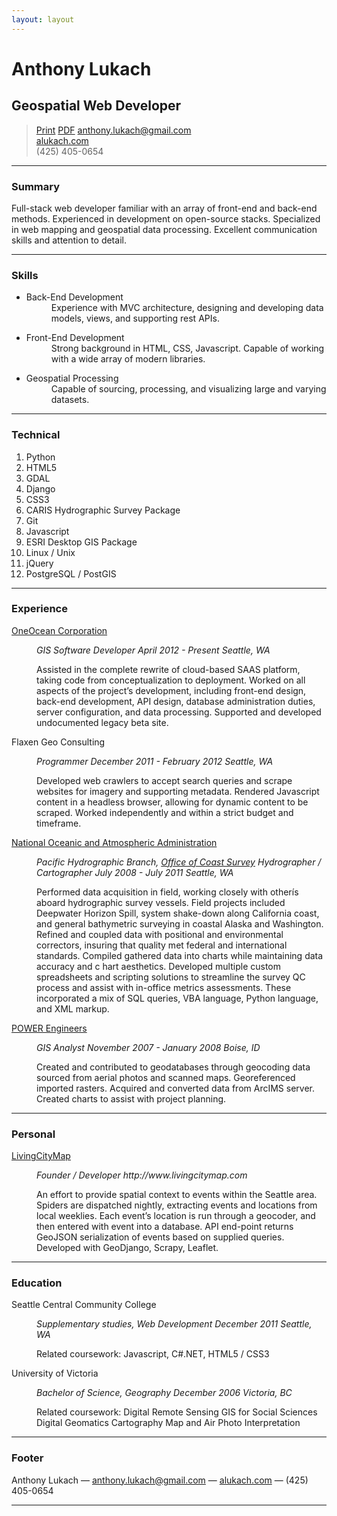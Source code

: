 ```yaml
---
layout: layout
---
```


<div class="resume">
    <h1>Anthony Lukach</h1>

<h2>Geospatial Web Developer</h2>

<blockquote>
  <p><span class="buttons"><a class="button" href="alukach.html">Print</a> <a class="button" href="alukach.pdf">PDF</a></span>
  <a href="mailto:anthony.lukach@gmail.com">anthony.lukach@gmail.com</a><br />
  <a href="http://www.alukach.com">alukach.com</a><br />
  <span class='phone'>(425) 405-0654</span></p>
</blockquote>

<hr />

<h3 id="profile">Summary</h3>

<p>Full-stack web developer familiar with an array of front-end and back-end methods.  Experienced in
development on open-source stacks. Specialized in web mapping and geospatial data processing. Excellent
communication skills and attention to detail.</p>

<hr />

<h3 id="skills">Skills</h3>

<ul>
<li><dl>
<dt>Back-End Development</dt>
<dd>Experience with MVC architecture, designing and developing data models, views, and supporting rest APIs.</dd>
</dl></li>
<li><dl>
<dt>Front-End Development</dt>
<dd>Strong background in HTML, CSS, Javascript.  Capable of working with a wide array of modern libraries.</dd>
</dl></li>
<li><dl>
<dt>Geospatial Processing</dt>
<dd>Capable of sourcing, processing, and visualizing large and varying datasets.</dd>
</dl></li>
</ul>

<hr />

<h3 id="technical">Technical</h3>

<ol>
<li>Python</li>
<li>HTML5</li>
<li>GDAL</li>
<li>Django</li>
<li>CSS3</li>
<li>CARIS Hydrographic Survey Package</li>
<li>Git</li>
<li>Javascript</li>
<li>ESRI Desktop GIS Package</li>
<li>Linux / Unix</li>
<li>jQuery</li>
<li>PostgreSQL / PostGIS</li>
</ol>

<hr />

<h3 id="experience">Experience</h3>

<dl>
<dt><a href="https://www.oneoceancorp.com">OneOcean Corporation</a></dt>
<dd>
<p><em>GIS Software Developer</em>
<em>April 2012 - Present</em>
<em>Seattle, WA</em></p>

<p>Assisted in the complete rewrite of cloud-based SAAS platform, taking code from 
conceptualization to deployment. 
Worked on all aspects of the project&#8217;s development, including front-end design,
back-end development, API design, database administration duties, server 
configuration, and data processing. 
Supported and developed undocumented legacy beta site.</p>
</dd>

<dt>Flaxen Geo Consulting</dt>
<dd>
<p><em>Programmer</em>
<em>December 2011 - February 2012</em>
<em>Seattle, WA</em></p>

<p>Developed web crawlers to accept search queries and scrape websites
for imagery and supporting metadata.
Rendered Javascript content in a headless browser, allowing for dynamic
content to be scraped.
Worked independently and within a strict budget and timeframe.</p>
</dd>

<dt><a href="http://www.noaa.gov">National Oceanic and Atmospheric Administration</a></dt>
<dd>
<p><em>Pacific Hydrographic Branch, <a href="http://www.nauticalcharts.noaa.gov/">Office of Coast Survey</a></em>
<em>Hydrographer / Cartographer</em> 
<em>July 2008 - July 2011</em>
<em>Seattle, WA</em></p>

<p>Performed data acquisition in field, working closely with otherís aboard
hydrographic survey vessels.  Field projects included Deepwater Horizon
Spill, system shake-down along California coast, and general bathymetric 
surveying in coastal Alaska and Washington.
Refined and coupled data with positional and environmental correctors,
insuring that quality met federal and international standards.
Compiled gathered data into charts while maintaining data accuracy and c
hart aesthetics.
Developed multiple custom spreadsheets and scripting solutions to
streamline the survey QC process and assist with in-office metrics
assessments.  These incorporated a mix of SQL queries, VBA language,
Python language, and XML markup.</p>
</dd>

<dt><a href="http://www.powereng.com/">POWER Engineers</a></dt>
<dd>
<p><em>GIS Analyst</em>
<em>November 2007 - January 2008</em>
<em>Boise, ID</em></p>

<p>Created and contributed to geodatabases through geocoding data sourced
from aerial photos and scanned maps.
Georeferenced imported rasters.
Acquired and converted data from ArcIMS server.
Created charts to assist with project planning.</p>
</dd>
</dl>

<hr />

<h3 id="personal">Personal</h3>

<dl>
<dt><a href="http://www.livingcitymap.com">LivingCityMap</a></dt>
<dd>
<p><em>Founder / Developer</em>
<em>http://www.livingcitymap.com</em></p>

<p>An effort to provide spatial context to events within the Seattle area.
Spiders are dispatched nightly, extracting events and locations from local 
weeklies.  Each event&#8217;s location is run through a geocoder, and then entered 
with event into a database.  API end-point returns GeoJSON serialization of 
events based on supplied queries.
Developed with GeoDjango, Scrapy, Leaflet.</p>
</dd>
</dl>

<hr />

<h3>Education</h3>

<dl>
<dt>Seattle Central Community College</dt>
<dd>
<p><em>Supplementary studies, Web Development</em>
<em>December 2011</em>
<em>Seattle, WA</em></p>

<p>Related coursework:
Javascript, 
C#.NET, 
HTML5 / CSS3</p>
</dd>

<dt>University of Victoria</dt>
<dd>
<p><em>Bachelor of Science, Geography</em>
<em>December 2006</em>
<em>Victoria, BC</em></p>

<p>Related coursework:
Digital Remote Sensing
GIS for Social Sciences
Digital Geomatics
Cartography
Map and Air Photo Interpretation</p>
</dd>
</dl>

<hr />

<h3 id="footer">Footer</h3>

<p>Anthony Lukach &#8212; <a href="mailto:anthony.lukach@gmail.com">anthony.lukach@gmail.com</a> &#8212; <a href="http://www.alukach.com">alukach.com</a> <span class='phone'>&#8212; (425) 405-0654</span></p>

<hr />

</div>
